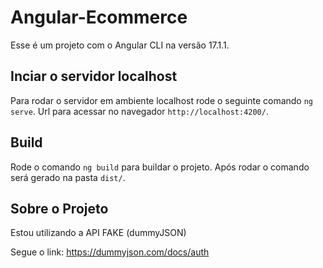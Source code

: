 # Angular-Ecommerce

Esse é um projeto com o Angular CLI na versão 17.1.1.

## Inciar o servidor localhost

Para rodar o servidor em ambiente localhost rode o seguinte comando `ng serve`. Url para acessar no navegador `http://localhost:4200/`.

## Build

Rode o comando `ng build` para buildar o projeto. Após rodar o comando será gerado na pasta `dist/`.

## Sobre o Projeto

Estou utilizando a API FAKE (dummyJSON)

Segue o link: https://dummyjson.com/docs/auth
